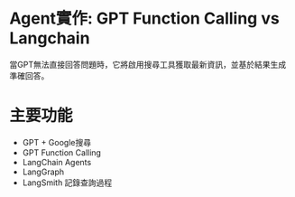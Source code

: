 # Agent實作: GPT Function Calling vs Langchain
當GPT無法直接回答問題時，它將啟用搜尋工具獲取最新資訊，並基於結果生成準確回答。

# 主要功能
- GPT + Google搜尋
- GPT Function Calling
- LangChain Agents
- LangGraph
- LangSmith 記錄查詢過程
